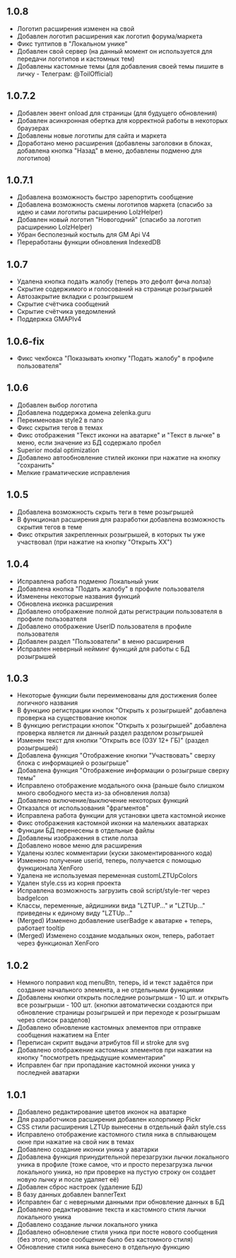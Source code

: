 ## 1.0.8
- Логотип расширения изменен на свой
- Добавлен логотип расширения как логотип форума/маркета
- Фикс тултипов в "Локальном унике"
- Добавлен свой сервер (на данный момент он используется для передачи логотипов и кастомных тем)
- Добавлены кастомные темы (для добавления своей темы пишите в личку - Телеграм: @ToilOfficial)

## 1.0.7.2
- Добавлен эвент onload для страницы (для будущего обновления)
- Добавлен асинхронная обертка для корректной работы в некоторых браузерах
- Добавлены новые логотипы для сайта и маркета
- Доработано меню расширения (добавлены заголовки в блоках, добавлена кнопка "Назад" в меню, добавлены подменю для логотипов)

## 1.0.7.1
- Добавлена возможность быстро зарепортить сообщение
- Добавлена возможность смены логотипов маркета (спасибо за идею и сами логотипы расширению LolzHelper)
- Добавлен новый логотип "Новогодний" (спасибо за логотип расширению LolzHelper)
- Убран бесполезный костыль для GM Api V4
- Переработаны функции обновления IndexedDB

## 1.0.7
- Удалена кнопка подать жалобу (теперь это дефолт фича лолза)
- Скрытие содержимого и голосований на странице розыгрышей
- Автозакрытие вкладки с розыгрышем
- Скрытие счётчика сообщений
- Скрытие счётчика уведомлений
- Поддержка GMAPIv4

## 1.0.6-fix
- Фикс чекбокса "Показывать кнопку "Подать жалобу" в профиле пользователя"

## 1.0.6
- Добавлен выбор логотипа
- Добавлена поддержка домена zelenka.guru
- Переименован style2 в nano
- Фикс скрытия тегов в темах 
- Фикс отображения "Текст иконки на аватарке" и "Текст в лычке" в меню, если значение из БД содержало пробел
- Superior modal optimization
- Добавлено автообновление стилей иконки при нажатие на кнопку "сохранить"
- Мелкие граматические исправления

## 1.0.5
- Добавлена возможность скрыть теги в теме розыгрышей
- В функционал расширения для разработки добавлена возможность скрытия тегов в теме
- Фикс открытия закрепленных розыгрышей, в которых ты уже участвовал (при нажатие на кнопку "Открыть ХХ")

## 1.0.4
- Исправлена работа подменю Локальный уник
- Добавлена кнопка "Подать жалобу" в профиле пользователя
- Изменены некоторые названия функций
- Обновлена иконка расширения
- Добавлено отображение полной даты регистрации пользователя в профиле пользователя
- Добавлено отображение UserID пользователя в профиле пользователя
- Добавлен раздел "Пользователи" в меню расширения
- Исправлен неверный нейминг функций для работы с БД розыгрышей

## 1.0.3
- Некоторые функции были переименованы для достижения более логичного названия
- В функцию регистрации кнопок "Открыть х розыгрышей" добавлена проверка на существование кнопок
- В функцию регистрации кнопок "Открыть х розыгрышей" добавлена проверка является ли данный раздел разделом розыгрышей
- Изменен текст для кнопки "Открыть все (ОЗУ 12+ ГБ)" (раздел розыгрышей)
- Добавлена функция "Отображение кнопки "Участвовать" сверху блока с информацией о розыгрыше"
- Добавлена функция "Отображение информации о розыгрыше сверху темы"
- Исправлено отображение модального окна (раньше было слишком много свободного места из-за обновления лолза)
- Добавлено включение/выключение некоторых функций
- Отказался от использования "фрагментов"
- Исправлена работа функции для установки цвета кастомной иконке
- Фикс отображения кастомной иконки на маленьких аватарках
- Функции БД перенесены в отдельные файлы
- Добавлены изображения в стиле лолза
- Добавлено новое меню для расширения
- Удалены юзлес комментарии (куски закоментированного кода)
- Изменено получение userid, теперь, получается с помощью функционала XenForo
- Удалена не используемая переменная customLZTUpColors
- Удален style.css из корня проекта
- Исправлена возможность загрузить свой script/style-тег через badgeIcon
- Классы, переменные, айдишники вида "LZTUP..." и "LZTUp..." приведены к единому виду "LZTUp..."
- (Merged) Изменено добавление userBadge к аватарке + теперь, работает tooltip
- (Merged) Изменено создание модальных окон, теперь, работает через функционал XenForo

## 1.0.2
- Немного поправил код menuBtn, теперь, id и текст задаётся при создание начального элемента, а не отдельными функциями
- Добавлены кнопки открыть последние розыгрыши - 10 шт. и открыть все розыгрыши - 100 шт. (кнопки автоматически создаются при обновление страницы розыгрышей и при переходе к розыгрышам через список разделов)
- Добавлено обновление кастомных элементов при отправке сообщения нажатием на Enter
- Переписан скрипт выдачи атрибутов fill и stroke для svg
- Добавлено отображение кастомных элементов при нажатии на кнопку "посмотреть предыдущие комментарии"
- Исправлен баг при пропадание кастомной иконки уника у последней аватарки

## 1.0.1
- Добавлено редактирование цветов иконок на аватарке
- Для разработчиков расширения добавлен колорпикер Pickr
- CSS стили расширения LZTUp вынесены в отдельный файл style.css
- Исправлено отображение кастомного стиля ника в сплывающем окне при нажатие на свой ник в темах
- Добавлено создание иконки уника у аватарки
- Добавлена функция принудительной перезагрузки лычки локального уника в профиле (тоже самое, что и просто перезагрузка лычки локального уника, но при проверке на пустую строку он создает новую лычку и после удаляет её)
- Добавлен сброс настроек (удаление БД)
- В базу данных добавлен bannerText
- Исправлен баг с неверными данными при обновление данных в БД
- Добавлено редактирование текста и кастомного стиля лычки локального уника
- Добавлено создание лычки локального уника
- Добавлено обновление стиля уника при посте нового сообщения (без этого, новое сообщение было без кастомного стиля)
- Обновление стиля ника вынесено в отдельную функцию